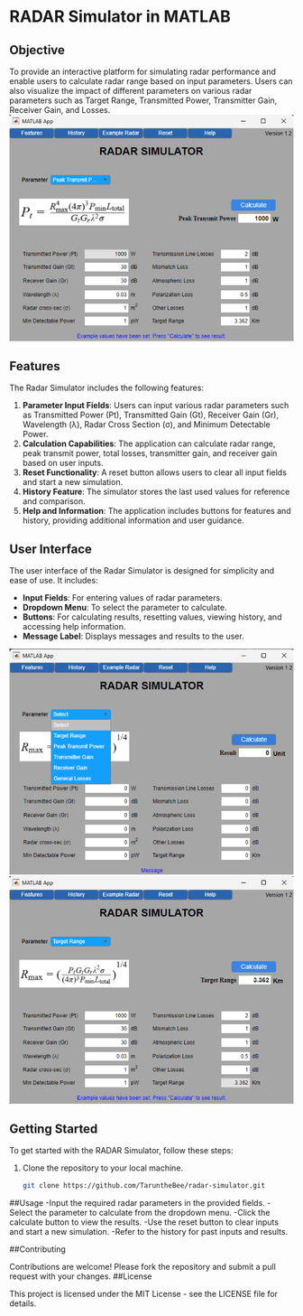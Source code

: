 # RADAR Simulator in MATLAB

## Objective
To provide an interactive platform for simulating radar performance and enable users to calculate radar range based on input parameters. Users can also visualize the impact of different parameters on various radar parameters such as Target Range, Transmitted Power, Transmitter Gain, Receiver Gain, and Losses.
![Radar Simulator](images/ss1.png)
## Features
The Radar Simulator includes the following features:
1. **Parameter Input Fields**: Users can input various radar parameters such as Transmitted Power (Pt), Transmitted Gain (Gt), Receiver Gain (Gr), Wavelength (λ), Radar Cross Section (σ), and Minimum Detectable Power.
2. **Calculation Capabilities**: The application can calculate radar range, peak transmit power, total losses, transmitter gain, and receiver gain based on user inputs.
3. **Reset Functionality**: A reset button allows users to clear all input fields and start a new simulation.
4. **History Feature**: The simulator stores the last used values for reference and comparison.
5. **Help and Information**: The application includes buttons for features and history, providing additional information and user guidance.

## User Interface
The user interface of the Radar Simulator is designed for simplicity and ease of use. It includes:
- **Input Fields**: For entering values of radar parameters.
- **Dropdown Menu**: To select the parameter to calculate.
- **Buttons**: For calculating results, resetting values, viewing history, and accessing help information.
- **Message Label**: Displays messages and results to the user.

![User Interface](images/ss2.png)
![User Interface](images/ss3.png)

## Getting Started
To get started with the RADAR Simulator, follow these steps:
1. Clone the repository to your local machine.
   ```bash
   git clone https://github.com/TaruntheBee/radar-simulator.git
##Usage
-Input the required radar parameters in the provided fields.
-Select the parameter to calculate from the dropdown menu.
-Click the calculate button to view the results.
-Use the reset button to clear inputs and start a new simulation.
-Refer to the history for past inputs and results.

##Contributing

Contributions are welcome! Please fork the repository and submit a pull request with your changes.
##License

This project is licensed under the MIT License - see the LICENSE file for details.

